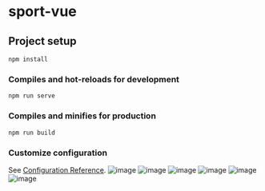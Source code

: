 # sport-vue

## Project setup

```
npm install
```

### Compiles and hot-reloads for development

```
npm run serve
```

### Compiles and minifies for production

```
npm run build
```

### Customize configuration

See [Configuration Reference](https://cli.vuejs.org/config/).
![image](https://github.com/wmyeason/scms/assets/46703900/d76c3a8c-2f60-4e5d-aafd-351da0fcfee1)
![image](https://github.com/wmyeason/scms/assets/46703900/82cfd858-02f5-414d-8613-b1384d540b7d)
![image](https://github.com/wmyeason/scms/assets/46703900/84187234-7c45-4241-9eb8-6255eb6e1a48)
![image](https://github.com/wmyeason/scms/assets/46703900/09feb2aa-0650-4bac-a7e3-19ae37bc8b71)
![image](https://github.com/wmyeason/scms/assets/46703900/2f193198-95c8-4ef3-829e-b55d5bc15075)
![image](https://github.com/wmyeason/scms/assets/46703900/9136bc17-7efb-4436-b84a-fdf8c92a7cef)
